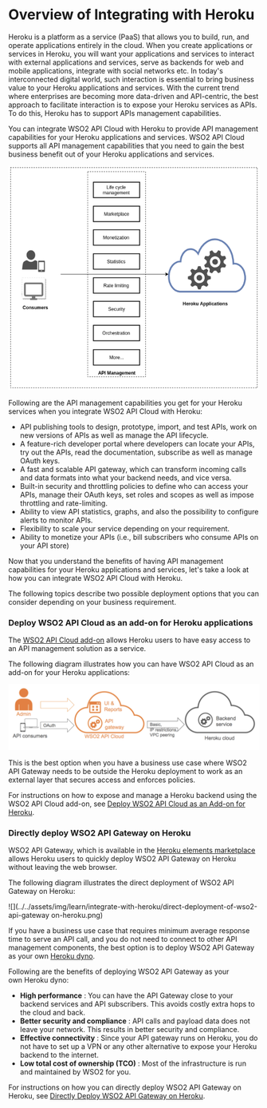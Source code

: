 # Overview of Integrating with Heroku

Heroku is a platform as a service (PaaS) that allows you to build, run,
and operate applications entirely in the cloud. When you create
applications or services in Heroku, you will want your applications and
services to interact with external applications and services, serve as
backends for web and mobile applications, integrate with social networks
etc. In today's interconnected digital world, such interaction is
essential to bring business value to your Heroku applications and
services. With the current trend where enterprises are becoming more
data-driven and API-centric, the best approach to facilitate interaction
is to expose your Heroku services as APIs. To do this, Heroku has to
support APIs management capabilities.

You can integrate WSO2 API Cloud with Heroku to provide API management
capabilities for your Heroku applications and services. WSO2 API Cloud
supports all API management capabilities that you need to gain the best
business benefit out of your Heroku applications and services.

![](../../assets/img/learn/integrate-with-heroku/integrate-with-heroku.png)

Following are the API management capabilities you get for your Heroku
services when you integrate WSO2 API Cloud with Heroku:

-   API publishing tools to design, prototype, import, and test APIs,
    work on new versions of APIs as well as manage the API lifecycle.
-   A feature-rich developer portal where developers can locate your
    APIs, try out the APIs, read the documentation, subscribe as well as
    manage OAuth keys.
-   A fast and scalable API gateway, which can transform incoming calls
    and data formats into what your backend needs, and vice versa.
-   Built-in security and throttling policies to define who can access
    your APIs, manage their OAuth keys, set roles and scopes as well as
    impose throttling and rate-limiting.
-   Ability to view API statistics, graphs, and also the possibility to
    configure alerts to monitor APIs.
-   Flexibility to scale your service depending on your requirement.
-   Ability to monetize your APIs (i.e., bill subscribers who consume
    APIs on your API store)

Now that you understand the benefits of having API management
capabilities for your Heroku applications and services, let's take a
look at how you can integrate WSO2 API Cloud with Heroku.

The following topics describe two possible deployment options that you
can consider depending on your business requirement. 


### Deploy WSO2 API Cloud as an add-on for Heroku applications

The [WSO2 API Cloud
add-on](https://elements.heroku.com/addons/wso2apicloud) allows Heroku
users to have easy access to an API management solution as a service.

The following diagram illustrates how you can have WSO2 API Cloud as an
add-on for your Heroku applications:

![](../../assets/img/learn/integrate-with-heroku/wso2-api-cloud-as-an-add-on-for-heroku-applications.png)

This is the best option when you have a business use case where WSO2 API
Gateway needs to be outside the Heroku deployment to work as an external
layer that secures access and enforces policies.

For instructions on how to expose and manage a Heroku
backend using the WSO2 API Cloud add-on, see [Deploy WSO2 API Cloud as an Add-on for Heroku](../deploy-as-an-add-on).

### Directly deploy WSO2 API Gateway on Heroku

WSO2 API Gateway, which is available in the [Heroku elements
marketplace](https://elements.heroku.com/buttons/wso2/cloud-heroku-api-gateway)
allows Heroku users to quickly deploy WSO2 API Gateway on Heroku without
leaving the web browser.

The following diagram illustrates the direct deployment of WSO2 API
Gateway on Heroku:

![](../../assets/img/learn/integrate-with-heroku/direct-deployment-of-wso2-api-gateway on-heroku.png)

If you have a business use case that requires minimum average response
time to serve an API call, and you do not need to connect to other API
management components, the best option is to deploy WSO2 API Gateway as
your own [Heroku dyno](https://www.heroku.com/dynos).

Following are the benefits of deploying WSO2 API Gateway as your
own Heroku dyno:

-   **High performance** : You can have the API Gateway close to your
    backend services and API subscribers. This avoids costly extra hops
    to the cloud and back.
-   **Better security and compliance** : API calls and payload data does
    not leave your network. This results in better security and
    compliance.
-   **Effective connectivity** : Since your API gateway runs on Heroku,
    you do not have to set up a VPN or any other alternative to expose
    your Heroku backend to the internet.
-   **Low total cost of ownership (TCO)** : Most of the infrastructure
    is run and maintained by WSO2 for you.

For instructions on how you can directly deploy WSO2 API
Gateway on Heroku, see [Directly Deploy WSO2 API Gateway on Heroku](../deploy-as-an-add-on).

  
